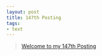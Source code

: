 ```yaml
---
layout: post
title: 147th Posting
tags: 
- text
---
```


> [Welcome to my 147th Posting](https://janghan-kor.tistory.com/707)
